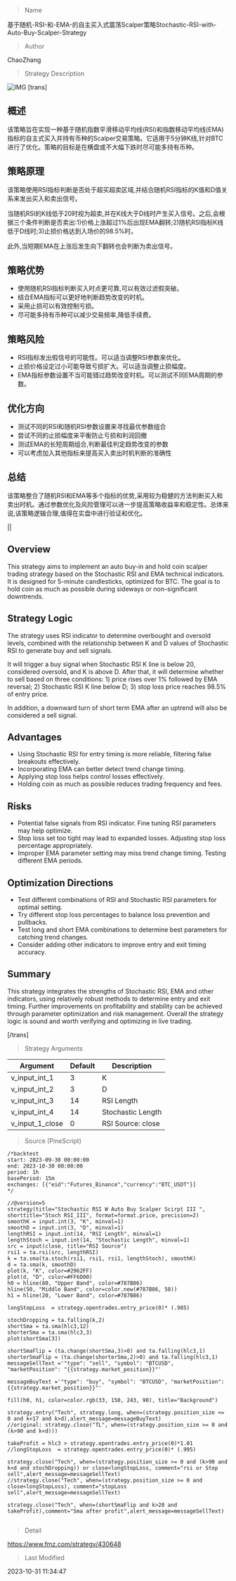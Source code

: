 
> Name

基于随机-RSI-和-EMA-的自主买入式震荡Scalper策略Stochastic-RSI-with-Auto-Buy-Scalper-Strategy

> Author

ChaoZhang

> Strategy Description

![IMG](https://www.fmz.com/upload/asset/18bf5618a0c9c2d8f6e.png)
[trans]


## 概述

该策略旨在实现一种基于随机指数平滑移动平均线(RSI)和指数移动平均线(EMA)指标的自主式买入并持有币种的Scalper交易策略。它适用于5分钟K线,针对BTC进行了优化。策略的目标是在横盘或不大幅下跌时尽可能多持有币种。

## 策略原理

该策略使用RSI指标判断是否处于超买超卖区域,并结合随机RSI指标的K值和D值关系来发出买入和卖出信号。

当随机RSI的K线低于20时视为超卖,并在K线大于D线时产生买入信号。之后,会根据三个条件判断是否卖出:1)价格上涨超过1%后出现EMA翻转;2)随机RSI指标K线低于D线时;3)止损价格达到入场价的98.5%时。

此外,当短期EMA在上涨后发生向下翻转也会判断为卖出信号。

## 策略优势

- 使用随机RSI指标判断买入时点更可靠,可以有效过滤假突破。
- 结合EMA指标可以更好地判断趋势改变的时机。
- 采用止损可以有效控制亏损。
- 尽可能多持有币种可以减少交易频率,降低手续费。

## 策略风险

- RSI指标发出假信号的可能性。可以适当调整RSI参数来优化。
- 止损价格设定过小可能导致亏损扩大。可以适当调整止损幅度。
- EMA指标参数设置不当可能错过趋势改变时机。可以测试不同EMA周期的参数。

## 优化方向

- 测试不同的RSI和随机RSI参数设置来寻找最优参数组合
- 尝试不同的止损幅度来平衡防止亏损和利润回撤
- 测试EMA的长短周期组合,判断最佳判定趋势改变的参数
- 可以考虑加入其他指标来提高买入卖出时机判断的准确性

## 总结

该策略整合了随机RSI和EMA等多个指标的优势,采用较为稳健的方法判断买入和卖出时机。通过参数优化及风险管理可以进一步提高策略收益率和稳定性。总体来说,该策略逻辑合理,值得在实盘中进行验证和优化。


||


## Overview

This strategy aims to implement an auto buy-in and hold coin scalper trading strategy based on the Stochastic RSI and EMA technical indicators. It is designed for 5-minute candlesticks, optimized for BTC. The goal is to hold coin as much as possible during sideways or non-significant downtrends.

## Strategy Logic

The strategy uses RSI indicator to determine overbought and oversold levels, combined with the relationship between K and D values of Stochastic RSI to generate buy and sell signals. 

It will trigger a buy signal when Stochastic RSI K line is below 20, considered oversold, and K is above D. After that, it will determine whether to sell based on three conditions: 1) price rises over 1% followed by EMA reversal; 2) Stochastic RSI K line below D; 3) stop loss price reaches 98.5% of entry price.

In addition, a downward turn of short term EMA after an uptrend will also be considered a sell signal.

## Advantages

- Using Stochastic RSI for entry timing is more reliable, filtering false breakouts effectively.
- Incorporating EMA can better detect trend change timing.  
- Applying stop loss helps control losses effectively.
- Holding coin as much as possible reduces trading frequency and fees.

## Risks

- Potential false signals from RSI indicator. Fine tuning RSI parameters may help optimize.
- Stop loss set too tight may lead to expanded losses. Adjusting stop loss percentage appropriately.  
- Improper EMA parameter setting may miss trend change timing. Testing different EMA periods.

## Optimization Directions

- Test different combinations of RSI and Stochastic RSI parameters for optimal setting.
- Try different stop loss percentages to balance loss prevention and pullbacks.
- Test long and short EMA combinations to determine best parameters for catching trend changes.
- Consider adding other indicators to improve entry and exit timing accuracy.

## Summary

This strategy integrates the strengths of Stochastic RSI, EMA and other indicators, using relatively robust methods to determine entry and exit timing. Further improvements on profitability and stability can be achieved through parameter optimization and risk management. Overall the strategy logic is sound and worth verifying and optimizing in live trading.

[/trans]

> Strategy Arguments



|Argument|Default|Description|
|----|----|----|
|v_input_int_1|3|K|
|v_input_int_2|3|D|
|v_input_int_3|14|RSI Length|
|v_input_int_4|14|Stochastic Length|
|v_input_1_close|0|RSI Source: close|high|low|open|hl2|hlc3|hlcc4|ohlc4|


> Source (PineScript)

``` pinescript
/*backtest
start: 2023-09-30 00:00:00
end: 2023-10-30 00:00:00
period: 1h
basePeriod: 15m
exchanges: [{"eid":"Futures_Binance","currency":"BTC_USDT"}]
*/

//@version=5
strategy(title="Stochastic RSI W Auto Buy Scalper Scirpt III ", shorttitle="Stoch RSI_III", format=format.price, precision=2)
smoothK = input.int(3, "K", minval=1)
smoothD = input.int(3, "D", minval=1)
lengthRSI = input.int(14, "RSI Length", minval=1)
lengthStoch = input.int(14, "Stochastic Length", minval=1)
src = input(close, title="RSI Source")
rsi1 = ta.rsi(src, lengthRSI)
k = ta.sma(ta.stoch(rsi1, rsi1, rsi1, lengthStoch), smoothK)
d = ta.sma(k, smoothD)
plot(k, "K", color=#2962FF)
plot(d, "D", color=#FF6D00)
h0 = hline(80, "Upper Band", color=#787B86)
hline(50, "Middle Band", color=color.new(#787B86, 50))
h1 = hline(20, "Lower Band", color=#787B86)

longStopLoss  = strategy.opentrades.entry_price(0)* (.985)

stochDropping = ta.falling(k,2)
shortSma = ta.sma(hlc3,12)
shorterSma = ta.sma(hlc3,3)
plot(shortSma[3])

shortSmaFlip = (ta.change(shortSma,3)>0) and ta.falling(hlc3,1)
shorterSmaFlip = (ta.change(shorterSma,2)>0) and ta.falling(hlc3,1)
messageSellText ='"type": "sell", "symbol": "BTCUSD", "marketPosition": "{{strategy.market_position}}"'

messageBuyText ='"type": "buy", "symbol": "BTCUSD", "marketPosition": {{strategy.market_position}}"'

fill(h0, h1, color=color.rgb(33, 150, 243, 90), title="Background")

strategy.entry("Tech", strategy.long, when=(strategy.position_size <= 0 and k<17 and k>d),alert_message=messageBuyText)
//original: strategy.close("TL", when=(strategy.position_size >= 0 and (k>90 and k<d)))

takeProfit = hlc3 > strategy.opentrades.entry_price(0)*1.01
//longStopLoss  = strategy.opentrades.entry_price(0)* (.995)

strategy.close("Tech", when=(strategy.position_size >= 0 and (k>90 and k<d and stochDropping)) or close<longStopLoss, comment="rsi or Stop sell",alert_message=messageSellText)
//strategy.close("Tech", when=(strategy.position_size >= 0 and close<longStopLoss), comment="stopLoss sell",alert_message=messageSellText)

strategy.close("Tech", when=(shortSmaFlip and k>20 and takeProfit),comment="Sma after profit",alert_message=messageSellText)


```

> Detail

https://www.fmz.com/strategy/430648

> Last Modified

2023-10-31 11:34:47
